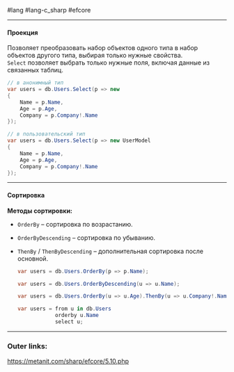 #lang #lang-c_sharp #efcore 

---
#### **Проекция**
Позволяет преобразовать набор объектов одного типа в набор объектов другого типа, выбирая только нужные свойства.  
 `Select` позволяет выбрать только нужные поля, включая данные из связанных таблиц.  
  
```csharp
// в анонимный тип
var users = db.Users.Select(p => new 
{ 
    Name = p.Name, 
    Age = p.Age, 
    Company = p.Company!.Name 
});

// в пользовательский тип
var users = db.Users.Select(p => new UserModel
{ 
    Name = p.Name, 
    Age = p.Age, 
    Company = p.Company!.Name 
});
```

---

#### **Сортировка**  
**Методы сортировки:**  
- `OrderBy` – сортировка по возрастанию.  
- `OrderByDescending` – сортировка по убыванию.  
- `ThenBy` / `ThenByDescending` – дополнительная сортировка после основной.  
	
	```csharp
	var users = db.Users.OrderBy(p => p.Name);
	```  
	
	```csharp
	var users = db.Users.OrderByDescending(u => u.Name);
	```  
	
	```csharp
	var users = db.Users.OrderBy(u => u.Age).ThenBy(u => u.Company!.Name);
	```  

	```csharp
	var users = from u in db.Users
	            orderby u.Name
	            select u;
	```

---
### Outer links:
https://metanit.com/sharp/efcore/5.10.php